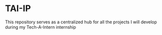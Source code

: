# TAI-IP
 This repository serves as a centralized hub for all the projects I will develop during my Tech-A-Intern internship
